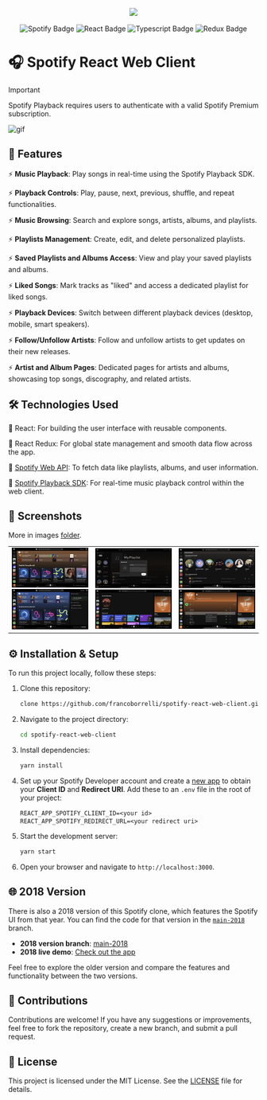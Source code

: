 <a href="https://spotify-react-web-client.onrender.com/" target="_blank">
  <p align="center">
    <img src="https://github.com/user-attachments/assets/726763a6-094a-42cf-878c-1e7d47a2e597" style="height: 250px"/>
  </p>
</a>

<p align="center">

<img src="https://img.shields.io/badge/Spotify-1ED760?style=for-the-badge&logo=spotify&logoColor=white" alt="Spotify Badge">
<img src="https://img.shields.io/badge/react-%2320232a.svg?style=for-the-badge&logo=react&logoColor=%2361DAFB" alt="React Badge">
<img src="https://img.shields.io/badge/typescript-%23007ACC.svg?style=for-the-badge&logo=typescript&logoColor=white" alt="Typescript Badge">
<img src="https://img.shields.io/badge/redux-%23593d88.svg?style=for-the-badge&logo=redux&logoColor=white" alt="Redux Badge">

</p>

# 🎧 Spotify React Web Client

> [!IMPORTANT]
> Spotify Playback requires users to authenticate with a valid Spotify Premium subscription.

![gif](https://github.com/user-attachments/assets/2077cdef-f3fa-49c9-a905-9cc9ab6629fb)

## 🚀 Features

⚡ **Music Playback**: Play songs in real-time using the Spotify Playback SDK.

⚡ **Playback Controls**: Play, pause, next, previous, shuffle, and repeat functionalities.

⚡ **Music Browsing**: Search and explore songs, artists, albums, and playlists.

⚡ **Playlists Management**: Create, edit, and delete personalized playlists.

⚡ **Saved Playlists and Albums Access**: View and play your saved playlists and albums.

⚡ **Liked Songs**: Mark tracks as "liked" and access a dedicated playlist for liked songs.

⚡ **Playback Devices**: Switch between different playback devices (desktop, mobile, smart speakers).

⚡ **Follow/Unfollow Artists**: Follow and unfollow artists to get updates on their new releases.

⚡ **Artist and Album Pages**: Dedicated pages for artists and albums, showcasing top songs, discography, and related artists.

## 🛠 Technologies Used

🎵 React: For building the user interface with reusable components.

🎵 React Redux: For global state management and smooth data flow across the app.

🎵 <a href="https://developer.spotify.com/documentation/web-api/">Spotify Web API</a>: To fetch data like playlists, albums, and user information.

🎵 <a href="https://developer.spotify.com/documentation/web-playback-sdk/">Spotify Playback SDK</a>: For real-time music playback control within the web client.

## 📸 Screenshots

More in images [folder](https://github.com/francoborrelli/spotify-react-web-client/tree/main/images).

<div align="center">
    <table >
     <tr>
       <td>
         <img src="images/Home.png?raw=true 'Playlist'"/>
         <img src="images/CurrentDevices.png?raw=true 'Playlist'"/>
       </td>
        <td>
         <img src="images/NewPlaylist.png?raw=true 'Playlist'"/>
          <img src="images/browse.png?raw=true 'Playlist'"/>
       </td>
                 <td>
         <img src="images/Profile.png?raw=true 'Playlist'"/>
          <img src="images/playlist.png?raw=true 'Playlist'"/>
       </td>
     </tr>
    </table>
    </div>

## ⚙️ Installation & Setup

To run this project locally, follow these steps:

1. Clone this repository:

   ```bash
   clone https://github.com/francoborrelli/spotify-react-web-client.git
   ```

2. Navigate to the project directory:

   ```bash
   cd spotify-react-web-client
   ```

3. Install dependencies:

   ```bash
   yarn install
   ```

4. Set up your Spotify Developer account and create a [new app](https://developer.spotify.com/dashboard/applications) to obtain your **Client ID** and **Redirect URI**. Add these to an `.env` file in the root of your project:

   ```
   REACT_APP_SPOTIFY_CLIENT_ID=<your id>
   REACT_APP_SPOTIFY_REDIRECT_URL=<your redirect uri>
   ```

5. Start the development server:

   ```bash
   yarn start
   ```

6. Open your browser and navigate to `http://localhost:3000`.

## 🌐 2018 Version

There is also a 2018 version of this Spotify clone, which features the Spotify UI from that year. You can find the code for that version in the [`main-2018`](https://github.com/francoborrelli/spotify-react-web-client/tree/main-2018) branch.

- **2018 version branch**: [main-2018](https://github.com/francoborrelli/spotify-react-web-client/tree/main-2018)
- **2018 live demo**: [Check out the app](https://spotify-react-web-client-2018.onrender.com/)

Feel free to explore the older version and compare the features and functionality between the two versions.

## 🤝 Contributions

Contributions are welcome! If you have any suggestions or improvements, feel free to fork the repository, create a new branch, and submit a pull request.

## 📝 License

This project is licensed under the MIT License. See the [LICENSE](LICENSE) file for details.
